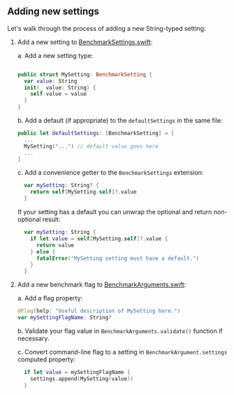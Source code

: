 ## Adding new settings 

Let's walk through the process of adding a new String-typed setting:

1. Add a new setting to [BenchmarkSettings.swift](https://github.com/tensorflow/swift-models/blob/master/BenchmarksCore/BenchmarkSettings.swift):

    a. Add a new setting type:

    ```swift

    public struct MySetting: BenchmarkSetting {
      var value: String
      init(_ value: String) {
        self.value = value
      }
    }
    ```

    b. Add a default (if appropriate) to the `defaultSettings` in the same file:

    ```swift
    public let defaultSettings: [BenchmarkSetting] = [
      ...
      MySetting("...") // default value goes here
      ...
    ]
    ```

    c. Add a convenience getter to the `BenchmarkSettings` extension:

    ```swift
      var mySetting: String? {
        return self[MySetting.self]?.value
      }
    ```

    If your setting has a default you can unwrap the optional and return non-optional result:

    ```swift
      var mySetting: String {
        if let value = self[MySetting.self]?.value {
          return value
        } else {
          fatalError("MySetting setting must have a default.")
        }
      }
    ```

4. Add a new benchmark flag to [BenchmarkArguments.swift](https://github.com/tensorflow/swift-models/blob/master/BenchmarksCore/BenchmarkArguments.swift):

    a. Add a flag property:

    ```swift
    @Flag(help: "Useful description of MySetting here.")
    var mySettingFlagName: String?
    ```

    b. Validate your flag value in `BenchmarkArguments.validate()` function if necessary. 

    c. Convert command-line flag to a setting in `BenchmarkArgument.settings` computed property:

    ```swift
      if let value = mySettingFlagName {
        settings.append(MySetting(value))
      }
    ```
